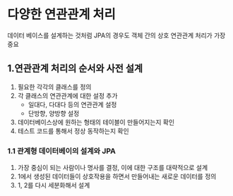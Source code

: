 # 다양한 연관관계 처리 
데이터 베이스를 설계하는 것처럼 JPA의 경우도 객체 간의 상호 연관관계 처리가 가장 중요 

## 1.연관관계 처리의 순서와 사전 설계 
1. 필요한 각각의 클래스를 정의 
2. 각 클래스의 연관관계에 대한 설정 추가 
    - 일대다, 다대다 등의 연관관계 설정
    - 단방향, 양방향 설정 
3. 데이터베이스상에 원하는 형태의 테이블이 만들어지는지 확인 
4. 테스트 코드를 통해서 정상 동작하는지 확인 

### 1.1 관계형 데이터베이의 설계와 JPA 
1. 가장 중심이 되는 사람이나 명사를 결정, 이에 대한 구조를 대략적으로 설계
2. 1에서 생성된 데이터들이 상호작용을 하면서 만들어내는 새로운 데이터를 정의 
3. 1, 2를 다시 세분화해서 설계

